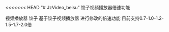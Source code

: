 <<<<<<< HEAD
"# JzVideo_beisu" 
饺子视频播放器倍速功能

视频播放器 饺子 基于饺子视频播放器 进行修改的倍速功能 目前支持0.7-1.0-1.2-1.5-1.7-2.0倍